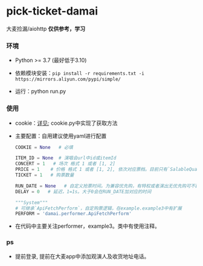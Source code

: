 # pick-ticket-damai

大麦捡漏/aiohttp  **仅供参考，学习**

### 环境

- Python >= 3.7 (最好低于3.10)

- 依赖模块安装：```pip install -r requirements.txt -i https://mirrors.aliyun.com/pypi/simple/```
- 运行：python run.py 

### 使用
- cookie：[详见](https://github.com/lktlktlkt/ticket-damai/issues/15);
     cookie.py中实现了获取方法

- 主要配置：自用建议使用yaml进行配置

    ```python
    COOKIE = None   # 必填
  
    ITEM_ID = None  # 演唱会url中id或itemId
    CONCERT = 1   # 场次 格式 1 或者 [1, 2]
    PRICE = 1    # 价格 格式 1 或者 [1, 2], 依次对应票档。目前只有`SalableQuantity`类支持list，否则值为下标0
    TICKET = 1   # 购票数量
    
    RUN_DATE = None   # 自定义抢票时间。为兼容优先购，有特权或者演出无优先购可不配置，格式：20230619122100
    DELAY = 0   # 延迟，1=1s。大于0会在RUN_DATE加对应的时间
    
    """System"""
    # 可继承`ApiFetchPerform`，自定购票逻辑，在example.example3中有扩展
    PERFORM = 'damai.performer.ApiFetchPerform'
    ```

- 在代码中主要关注performer，example3。类中有使用注释。

### ps
- 提前登录, 提前在大麦app中添加观演人及收货地址电话。